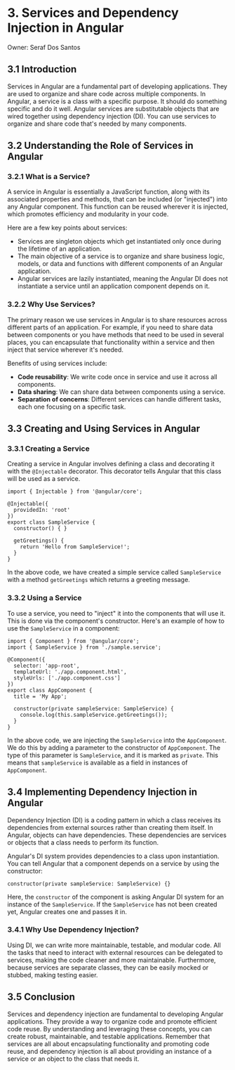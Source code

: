 # 3. Services and Dependency Injection in Angular

Owner: Seraf Dos Santos

## 3.1 Introduction

Services in Angular are a fundamental part of developing applications. They are used to organize and share code across multiple components. In Angular, a service is a class with a specific purpose. It should do something specific and do it well. Angular services are substitutable objects that are wired together using dependency injection (DI). You can use services to organize and share code that's needed by many components.

## 3.2 Understanding the Role of Services in Angular

### 3.2.1 What is a Service?

A service in Angular is essentially a JavaScript function, along with its associated properties and methods, that can be included (or "injected") into any Angular component. This function can be reused wherever it is injected, which promotes efficiency and modularity in your code.

Here are a few key points about services:

- Services are singleton objects which get instantiated only once during the lifetime of an application.
- The main objective of a service is to organize and share business logic, models, or data and functions with different components of an Angular application.
- Angular services are lazily instantiated, meaning the Angular DI does not instantiate a service until an application component depends on it.

### 3.2.2 Why Use Services?

The primary reason we use services in Angular is to share resources across different parts of an application. For example, if you need to share data between components or you have methods that need to be used in several places, you can encapsulate that functionality within a service and then inject that service wherever it's needed.

Benefits of using services include:

- **Code reusability**: We write code once in service and use it across all components.
- **Data sharing**: We can share data between components using a service.
- **Separation of concerns**: Different services can handle different tasks, each one focusing on a specific task.

## 3.3 Creating and Using Services in Angular

### 3.3.1 Creating a Service

Creating a service in Angular involves defining a class and decorating it with the `@Injectable` decorator. This decorator tells Angular that this class will be used as a service.

```tsx
import { Injectable } from '@angular/core';

@Injectable({
  providedIn: 'root'
})
export class SampleService {
  constructor() { }

  getGreetings() {
    return 'Hello from SampleService!';
  }
}

```

In the above code, we have created a simple service called `SampleService` with a method `getGreetings` which returns a greeting message.

### 3.3.2 Using a Service

To use a service, you need to "inject" it into the components that will use it. This is done via the component's constructor. Here's an example of how to use the `SampleService` in a component:

```tsx
import { Component } from '@angular/core';
import { SampleService } from './sample.service';

@Component({
  selector: 'app-root',
  templateUrl: './app.component.html',
  styleUrls: ['./app.component.css']
})
export class AppComponent {
  title = 'My App';

  constructor(private sampleService: SampleService) {
    console.log(this.sampleService.getGreetings());
  }
}

```

In the above code, we are injecting the `SampleService` into the `AppComponent`. We do this by adding a parameter to the constructor of `AppComponent`. The type of this parameter is `SampleService`, and it is marked as `private`. This means that `sampleService` is available as a field in instances of `AppComponent`.

## 3.4 Implementing Dependency Injection in Angular

Dependency Injection (DI) is a coding pattern in which a class receives its dependencies from external sources rather than creating them itself. In Angular, objects can have dependencies. These dependencies are services or objects that a class needs to perform its function.

Angular's DI system provides dependencies to a class upon instantiation. You can tell Angular that a component depends on a service by using the constructor:

```tsx
constructor(private sampleService: SampleService) {}

```

Here, the `constructor` of the component is asking Angular DI system for an instance of the `SampleService`. If the `SampleService` has not been created yet, Angular creates one and passes it in.

### 3.4.1 Why Use Dependency Injection?

Using DI, we can write more maintainable, testable, and modular code. All the tasks that need to interact with external resources can be delegated to services, making the code cleaner and more maintainable. Furthermore, because services are separate classes, they can be easily mocked or stubbed, making testing easier.

## 3.5 Conclusion

Services and dependency injection are fundamental to developing Angular applications. They provide a way to organize code and promote efficient code reuse. By understanding and leveraging these concepts, you can create robust, maintainable, and testable applications. Remember that services are all about encapsulating functionality and promoting code reuse, and dependency injection is all about providing an instance of a service or an object to the class that needs it.
